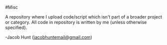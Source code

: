 #Misc

A repository where I upload code/script which isn't part of a broader project or category.  All code in repository is written by me (unless otherwise specified).

-Jacob Hunt (jacobhuntemail@gmail.com)
